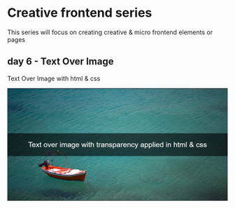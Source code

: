 # Creative frontend series

This series will focus on creating creative & micro frontend elements or pages

## day 6 - Text Over Image

Text Over Image with html & css

![Test Image 3](/preview.png)
